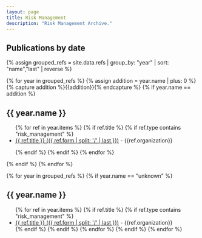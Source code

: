 ```yaml
---
layout: page
title: Risk Management
description: "Risk Management Archive."
---
```


## Publications by date

{% assign grouped_refs = site.data.refs | group_by: "year"  | sort: "name","last" | reverse %}

{% for year in grouped_refs %}
{% assign addition = year.name | plus: 0 %}
{% capture addition %}{{addition}}{% endcapture %}
{% if year.name == addition %}

<h2> {{ year.name }}</h2>

<ul class="listing">
    {% for ref in year.items %}
    {% if ref.title %}
    {% if ref.type contains "risk_management" %}

  <li class="listing-item">
    <!--<time datetime="{{ ref.creation_date }}">{{ref.creation_date}}</time>-->
    <a href="{{ site.baseurl }}{{ ref.local_path }}" title="{{ ref.title }}">{{ ref.title }} ({{ ref.form | split: '/' | last }})</a>
    - {{ref.organization}}

  </li>

<!-- {% if ref.description %}
{{ref.description}}
{% endif %} -->
{% endif %}
{% endif %}
{% endfor %}
</ul>
{% endif %}
{% endfor %}

{% for year in grouped_refs %}
  {% if year.name == "unknown" %}
<h2> {{ year.name }}</h2>

<ul class="listing">
    {% for ref in year.items %}
      {% if ref.title %}
        {% if ref.type contains "risk_management" %}
  <li class="listing-item">
    <!--<time datetime="{{ ref.creation_date }}">{{ref.creation_date}}</time>-->
    <a href="{{ ref.local_path }}" title="{{ ref.title }}">{{ ref.title }} ({{ ref.form | split: '/' | last }})</a> - {{ref.organization}}</li>
        {% endif %}
      {% endif %}
    {% endfor %}
  {% endif %}
{% endfor %}
